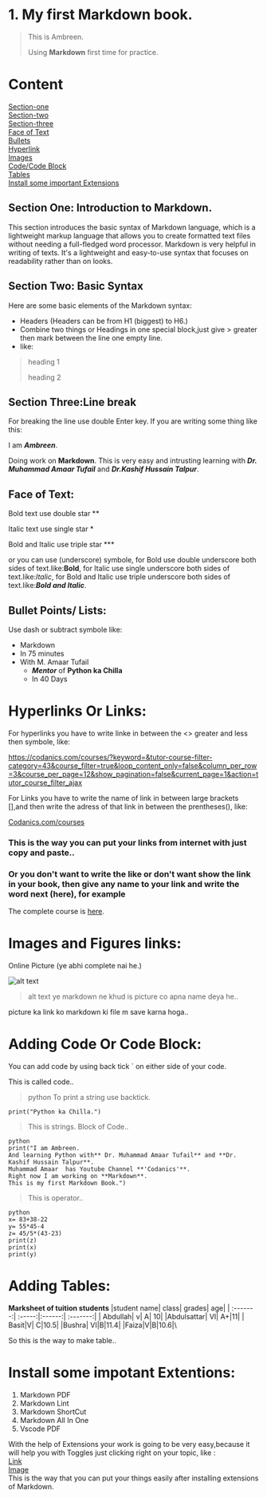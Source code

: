 # 1. My first Markdown book.
> This is Ambreen.
>
> Using **Markdown** first time for practice.
# Content
[Section-one](#section-one-introduction-to-markdown)\
[Section-two](#section-two-basic-syntax)\
[Section-three](#section-three-line-break)\
[Face of Text](#face-of-text)\
[Bullets](#bullet-points-lists)\
[Hyperlink](#hyperlinks-or-links)\
[Images](#images-and-figures-links)\
[Code/Code Block](#adding-code-or-code-block)\
[Tables](#adding-tables)\
[Install some important Extensions](#install-some-impotant-extensions)

## Section One: Introduction to Markdown.
This section introduces the basic syntax of Markdown language, which is a lightweight markup language that allows you to create formatted text files without needing a full-fledged word processor.
Markdown is very helpful in writing of texts.
It's a lightweight and easy-to-use syntax that focuses on readability rather than on looks.
## Section Two: Basic Syntax
Here are some basic elements of the Markdown syntax:
- Headers (Headers can be from H1 (biggest) to H6.)
- Combine two things or Headings in one special block,just give > greater then mark between the line one empty line.
- like:
>heading 1
>
>heading 2
## Section Three:Line break
For breaking the line use double Enter key.
If you are writing some thing like this:

I am ***Ambreen***.

Doing work on **Markdown**.
This is very easy and intrusting learning with ***Dr. Muhammad Amaar Tufail*** and ***Dr.Kashif Hussain Talpur***. 
## Face of Text:
Bold text use double star **

Italic text use single star *

Bold and Italic use triple star ***

or you can use (underscore) symbole, for Bold use double underscore both sides of text.like:__Bold__,
for Italic use single underscore both sides of text.like:_Italic_,
for Bold and Italic use triple underscore both sides of text.like:___Bold and Italic___.
## Bullet Points/ Lists:
Use dash or subtract symbole like:
- Markdown
- In 75 minutes
- With M. Amaar Tufail
    - ___Mentor___ of __Python ka Chilla__
    - In 40 Days
# Hyperlinks Or Links:
For hyperlinks you have to write linke in between the <> greater and less then symbole, like:

<https://codanics.com/courses/?keyword=&tutor-course-filter-category=43&course_filter=true&loop_content_only=false&column_per_row=3&course_per_page=12&show_pagination=false&current_page=1&action=tutor_course_filter_ajax>

For Links you have to write the name of link in between large brackets [],and then write the adress of that link in between the prentheses(), like:

[Codanics.com/courses](https://codanics.com/courses/)

### This is the way you can put your links from internet with just copy and paste..
### Or you don't want to write the like or don't want show the link in your book, then give any name to your link and write the word next (here), for example
[Python]:https://codanics.com/courses/

The complete course is [here][Python].

# Images and Figures links:
Online Picture (ye abhi complete nai he.)


![alt text](lady2-1.jpg)
> alt text ye markdown ne khud is picture co apna name deya he..
> 
picture ka link ko markdown ki file m save karna hoga..

# **Adding Code Or Code Block:**
You can add code by using back tick ` on either side of your code.

This is called code..

>python
To print a string use backtick.

 `print("Python ka Chilla.")`

>This is strings. Block of Code..
```
python
print("I am Ambreen.
And learning Python with** Dr. Muhammad Amaar Tufail** and **Dr. Kashif Hussain Talpur**.
Muhammad Amaar  has Youtube Channel **'Codanics'**.
Right now I am working on **Markdown**.
This is my first Markdown Book.")
```
>This is operator..
```
python
x= 83+38-22
y= 55*45-4
z= 45/5*(43-23)
print(z)
print(x)
print(y)
```
# Adding Tables:
**Marksheet of tuition students**
|student name| class| grades| age|
| :-------:| :-----:|:------:| :-------:|
| Abdullah| v| A| 10|
|Abdulsattar| VI| A+|11|
| Basit|V| C|10.5|
|Bushra| VI|B|11.4|
|Faiza|V|B|10.6|\

So this is the way to make table..
# Install some impotant Extentions:
1. Markdown PDF
2. Markdown Lint
3. Markdown ShortCut
4.  Markdown All In One
5.  Vscode PDF

With the help of Extensions your work is going to be very easy,because it will help you with Toggles just clicking right on your topic, like :\
[Link](<https://codanics.com/courses/?keyword=&tutor-course-filter-category=43&course_filter=true&loop_content_only=false&column_per_row=3&course_per_page=12&show_pagination=false&current_page=1&action=tutor_course_filter_ajax>)\
[Image](<https://codanics.com/courses/?keyword=&tutor-course-filter-category=43&course_filter=true&loop_content_only=false&column_per_row=3&course_per_page=12&show_pagination=false&current_page=1&action=tutor_course_filter_ajax>)\
This is the way that you can put your things easily after installing extensions of Markdown.